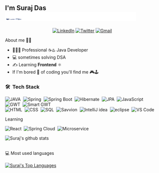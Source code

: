   
<h2>I'm Suraj Das  <img src="lightning.gif" height="30" width="85%"></h2>



<p align="center">
  <a href="https://www.linkedin.com/in/surajdas31"><img alt="LinkedIn" title="LinkedIn" src="https://img.shields.io/badge/-LinkedIn-0077B5?style=for-the-badge&logo=linkedin&logoColor=white"/></a>
  <a href="https://twitter.com/surajdas_31"><img alt="Twitter" title="Twitter" src="https://img.shields.io/badge/-Twitter-1DA1F2?style=for-the-badge&logo=twitter&logoColor=white"/></a>
  <a href="mailto:surajdas3108@gmail.com"><img alt="Gmail" title="Mail" src="https://img.shields.io/badge/-Gmail-F0F6FC?style=for-the-badge&logo=gmail&logoColor=#EA4335"/></a>
</p>


  About me 🙋‍♂️

*  👨🏽‍💼 Professional ☕♨️ Java Developer
* 💻 sometimes solving DSA
* ✍️ Learning <b>Frontend</b> ⚛️
*  If I'm bored 🥱 of coding you'll find me 🎮🕹️


### 🛠 &nbsp;Tech Stack
![JAVA](https://img.shields.io/badge/-Java-05122A?style=flat&logo=java)&nbsp;
![Spring](https://img.shields.io/badge/-Spring-05122A?style=flat&logo=spring)&nbsp;
![Spring Boot](https://img.shields.io/badge/-Spring%20Boot-05122A?style=flat&logo=spring-boot)&nbsp;
![Hibernate](https://img.shields.io/badge/-Hibernate-05122A?style=flat&logo=hibernate)&nbsp;
![JPA](https://img.shields.io/badge/-JPA-05122A?style=flat&logo=jpa)&nbsp;
![JavaScript](https://img.shields.io/badge/-JavaScript-05122A?style=flat&logo=javascript)&nbsp; 
![GWT](https://img.shields.io/badge/-GWT-05122A?style=flat&logo=GWT&logoColor=092E20)&nbsp;
![Smart GWT](https://img.shields.io/badge/-Smart%20GWT-05122A?style=flat&logo=smart-gwt&logoColor=563D7C)\
![HTML](https://img.shields.io/badge/-HTML-05122A?style=flat&logo=HTML5)&nbsp;
![CSS](https://img.shields.io/badge/-CSS-05122A?style=flat&logo=CSS3&logoColor=1572B6)&nbsp;
![SQL](https://img.shields.io/badge/-SQL-05122A?style=flat&logo=SQL&logoColor=1572B6)&nbsp;
![Savvion](https://img.shields.io/badge/-Savvion-05122A?style=flat&logo=savvion)&nbsp;
![IntelliJ idea](https://img.shields.io/badge/-IntelliJ%20idea-05122A?style=flat&logo=intellij-idea&logoColor=007ACC)&nbsp;
![eclipse](https://img.shields.io/badge/-eclipse-05122A?style=flat&logo=eclipse)&nbsp;
![VS Code](https://img.shields.io/badge/-Visual%20Studio%20Code-05122A?style=flat&logo=visual-studio-code&logoColor=007ACC)&nbsp;

   Learning

![React](https://img.shields.io/badge/-React-05122A?style=flat&logo=react)&nbsp;
![Spring Cloud](https://img.shields.io/badge/-Spring%20Cloud-05122A?style=flat&logo=spring-cloud)&nbsp;
![Microservice](https://img.shields.io/badge/-MicroService-05122A?style=flat&logo=microservice)&nbsp;


![Suraj's github stats](https://github-readme-stats.vercel.app/api?username=SurajDas31&show_icons=true&hide_border=true)

<br>
 <summary>💻 Most used languages</summary>
  <br/>
  <a href="https://github.com/anuraghazra/github-readme-stats"><img alt="Suraj's Top Languages" src="https://github-readme-stats.vercel.app/api/top-langs/?username=SurajDas31&langs_count=10&layout=compact#" /></a>
  <br/>
 
